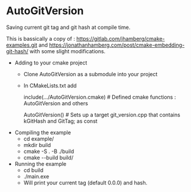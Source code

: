 # AutoGitVersion
Saving current git tag and git hash at compile time.

This is bassically a copy of : https://gitlab.com/jhamberg/cmake-examples.git and https://jonathanhamberg.com/post/cmake-embedding-git-hash/  with some slight modifications.

- Adding to your cmake project
    - Clone AutoGitVersion as a submodule into your project
    - In CMakeLists.txt add

        include(.../AutoGitVersion.cmake) # Defined cmake functions : AutoGitVersion and others
      
        AutoGitVersion()                  # Sets up a target git_version.cpp that contains  kGitHash and GitTag; as const
- Compiling the example 
   - cd example/
   - mkdir build
   - cmake -S . -B ./build
   - cmake --build build/
- Running the example
   - cd build
   - ./main.exe
   - Will print your current tag (default 0.0.0) and hash. 
